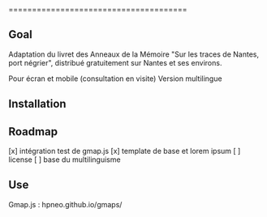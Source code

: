 
======================================

Goal
----

Adaptation du livret des Anneaux de la Mémoire "Sur les traces de Nantes, port négrier", distribué gratuitement sur Nantes et ses environs.

Pour écran et mobile (consultation en visite)
Version multilingue

Installation
------------

Roadmap
-------

[x] intégration test de gmap.js
[x] template de base et lorem ipsum
[ ] license
[ ] base du multilinguisme

Use
---

Gmap.js : hpneo.github.io/gmaps/

